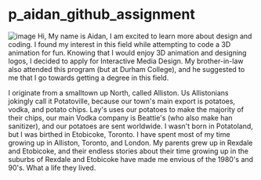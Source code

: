 # p_aidan_github_assignment
![image](https://149349728.v2.pressablecdn.com/wp-content/uploads/2021/03/marcos-paulo-prado-tcyW6Im5Uug-unsplash-scaled-e1615501484783.jpg)
Hi,
My name is Aidan, I am excited to learn more about design and coding. I found my interest in this field while attempting to code a 3D animation for fun. Knowing that I would enjoy 3D animation and designing logos, I decided to apply for Interactive Media Design. My brother-in-law also attended this program (but at Durham College), and he suggested to me that I go towards getting a degree in this field. 

I originate from a smalltown up North, called Alliston. Us Allistonians jokingly call it Potatoville, because our town's main export is potatoes, vodka, and potato chips. Lay's uses our potatoes to make the majority of their chips, our main Vodka company is Beattie's (who also make han sanitizer), and our potatoes are sent worldwide. I wasn't born in Potatoland, but I was birthed in Etobicoke, Toronto. I have spent most of my time growing up in Alliston, Toronto, and London. My parents grew up in Rexdale and Etobicoke, and their endless stories about their time growing up in the suburbs of Rexdale and Etobicoke have made me envious of the 1980's and 90's. What a life they lived. 

